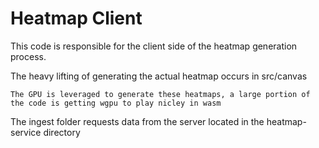 # Heatmap Client

This code is responsible for the client side of the heatmap generation process. 

The heavy lifting of generating the actual heatmap occurs in src/canvas
    
    The GPU is leveraged to generate these heatmaps, a large portion of the code is getting wgpu to play nicley in wasm

The ingest folder requests data from the server located in the heatmap-service directory